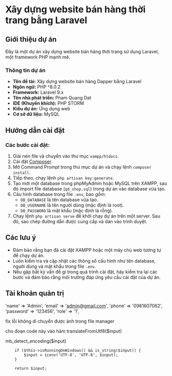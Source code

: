 # Xây dựng website bán hàng thời trang bằng Laravel

## Giới thiệu dự án

Đây là một dự án xây dựng website bán hàng thời trang sử dụng Laravel, một framework PHP mạnh mẽ.

### Thông tin dự án

- **Tên đề tài:** Xây dựng website bán hàng Dapper bằng Laravel
- **Ngôn ngữ:** PHP ^8.0.2
- **Framework:** Laravel 9.x
- **Tên nhà phát triển:** Pham Quang Dat
- **IDE (Khuyến khích):** PHP STORM
- **Kiểu dự án:** Ứng dụng web
- **Cơ sở dữ liệu:** MySQL

## Hướng dẫn cài đặt

### Các bước cài đặt:

1. Giải nén file và chuyển vào thư mục `xampp/htdocs`.
2. Cài đặt [Composer](https://getcomposer.org/download/).
3. Mở Command Prompt trong thư mục dự án và chạy lệnh `composer install`.
4. Tiếp theo, chạy lệnh `php artisan key:generate`.
5. Tạo mới một database trong phpMyAdmin hoặc MySQL trên XAMPP, sau đó import file database (`qd_shop.sql`) trong dự án vào database vừa tạo.
6. Cấu hình database trong file `.env`, bao gồm:
   - `DB_DATABASE` là tên database vừa tạo.
   - `DB_USERNAME` là tên người dùng (mặc định là root).
   - `DB_PASSWORD` là mật khẩu (mặc định là rỗng).
7. Chạy lệnh `php artisan serve` để khởi chạy dự án trên một server. Sau đó, sao chép đường dẫn được cung cấp và dán vào trình duyệt.

## Các lưu ý

- Đảm bảo rằng bạn đã cài đặt XAMPP hoặc một máy chủ web tương tự để chạy dự án.
- Luôn kiểm tra và cập nhật các thông số cấu hình như tên database, người dùng và mật khẩu trong file `.env`.
- Nếu gặp bất kỳ vấn đề gì trong quá trình cài đặt, hãy kiểm tra lại các bước và đảm bảo rằng môi trường đáp ứng yêu cầu cài đặt của dự án.

## Tài khoản quản trị

'name' => 'Admin',
'email' => 'admin@gmail.com',
'phone' => '0981607062',
'password' => '123456',
'role' => '1',


fix lỗi không di chuyển được ảnh trong file manager

cho đoạn code này vào hàm translateFromUtf8($input) 

mb_detect_encoding($input)

        if ($this->isRunningOnWindows() && is_string($input)) {
            $input = iconv('UTF-8', 'UTF-8', $input);
        }

        return $input;
